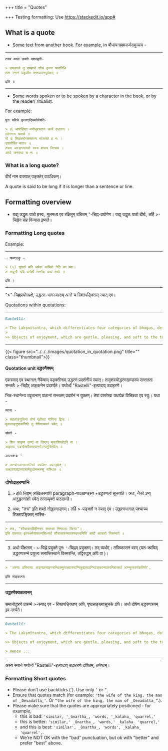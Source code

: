 +++
title = "Quotes"

+++
Testing formatting: Use https://stackedit.io/app#

## What is a quote
- Some text from another book. For example, in बौधायनब्रह्मकर्मसमुच्चय - 

__________________________
```markdown
तस्य काल उक्तो दक्षस्मृतौ-  

> उषःकाले तु सम्प्राप्ते शौचं कृत्वा यथाविधि  
ततः स्नानं प्रकुर्वीत दन्तधावनपूर्वकम् ॥ 

इति ॥  
```
__________________________

- Some words spoken or to be spoken by a character in the book, or by the reader/ ritualist.

For example:

```markdown
पुनः पवित्रे कृत्वाऽद्भिर्मार्जयति-   

> ॐ आपोहिष्ठा मयोभुवस्तान ऊर्जे दधातन ।  
महेरणाय चक्षसे ॥  
यो वः शिवतमोरसस्तस्य भाजयते ह नः ।  
उशतीरिव मातरः ॥  
तस्मा अरङ्गमामवो यस्य क्षयाय जिन्वथ ।  
आपो जनयथा च नः ॥
```

### What is a long quote?
दीर्घं नाम वाक्यात् पङ्क्तेर् वाऽधिकम्।

A quote is said to be long if it is longer than a sentence or line.

## Formatting overview
- यद्य् उद्धृतः पाठो ह्रस्वः, मूलमध्य एव रक्षितुम् उचितम् "-चिह्न-प्रयोगेण। यद्य् उद्धृतः पाठो दीर्घः, तर्हि >-चिह्नेन सह विन्यास इष्यते।

### Formatting Long quotes
Example:

__________________________
```markdown
… यथाऽऽहुः —

> (२) सुगतो यदि धर्मज्ञः कपिलो नेति का प्रमा।  
> तावुभौ यदि धर्मज्ञौ मतभेदः कथं तयोः ॥ 

इति ।

```
__________________________

">"-चिह्नप्रयोगपक्षे, उद्धरण-भागस्यादाव् अन्ते च रिक्तपङ्क्तिस् स्याद् एव।

Quotations within quotations:

__________________________
```markdown
Rastelli: 

> The Lakṣmītantra, which differentiates four categories of bhogas, defines sāmsparśika as follows: 
> 
>> Objects of enjoyment, which are gentle, pleasing, and soft to the touch, such as water used for washing the feet, arghya, and the throne, (all these) that satisfy the Unborn with touch are sāṃsparśikas. 
```
__________________________

{{< figure src="../../../images/quotation_in_quotation.png" title="" class="thumbnail">}}

#### Quotation unit उद्धरणैक्यम्
एकस्माद् एव स्थानान् नैकेषाम् पङ्क्तीनाम् उद्धरणं प्रदर्शनीयं स्यात्। तादृशस्योद्धरणखण्डस्य सन्ततता सन्ततैः >-चिह्नैर् अङ्कनेन प्रदर्श्यते। यथोर्ध्वं "Rastelli"-इत्यादाव् उदाहरणे। 

भिन्न-स्थानेभ्य उद्दृतानाम् पाठानां सन्ततम् प्रदर्शनं न युक्तम्। तेषां वामरेखा यथापेक्षं विच्छिन्ना एव स्युः। यथा -

```markdown
व्यासः - 

> संहताङ्गुलिना तोयं गृहीत्वा पाणिना द्विजः ।  
मुक्त्वाङ्गुष्ठकनिष्ठे तु शेषेणाचमनं चरेत् ॥  

संवर्तः -

> शिरः प्रावृत्य कण्ठं वा तिष्ठन् मुक्तशिखोऽपि वा ।  
अकृत्वा पादयोश्शौचमाचान्तोऽप्यशुचिर्भवेत् ॥

आपस्तम्बः - 

> जान्वोरधस्तात्सलिले उपविष्ट उपस्पृशेत् ।  
जलाशयाद्यास्वाचामेदूर्ध्वमम्भस्सु संस्थितः ॥ 
```

### दोषोदाहरणानि
1) `>` इति चिह्नम् अखिलस्यापि paragraph-पाठखण्डस्य +उद्धरणत्वं सूचयति। अतः, नैको ऽप्य् अनुद्धरणांशो भवेत् तत्सम्पृक्ते पाठखण्डे।

2) अधः, "तत्र" इति शब्दो नोद्धरणाङ्गम्। तर्हि >-पङ्क्तौ न स्याद् एव। उद्धरणभागात् पश्चाच्च रिक्तापङ्क्तिर् नास्ति-

__________________________
```markdown
> तत्र, "शौचाचारविहीनस्य समस्ता निष्फलाः क्रियाः"।
इति वचनात् इतरधर्मसाफल्यसिध्यर्थं शौचाचारस्यावश्यकत्वमिति आदौ आचारो निरूप्यते ॥
```
__________________________

3) अधो वीक्षताम् - `>`-चिह्ने प्रयुक्ते पुनः `'`-चिह्नम् प्रयुक्तम्। तद् व्यर्थम्। तन्निष्कासनं वरम् (यतः क्वचिद् उद्धरणारम्भे प्रयुज्य समाप्तिस्थाने विस्मरन्ति, तद्विरुद्धम् अपि वा )। 

__________________________
```markdown
> 'अस्याः प्रतिमायाः अङ्गप्रत्यङ्गसन्धिसमुत्पन्नवास्याग्निकुद्दालाऽग्निटङ्कान्यातपनिरासार्थं अग्न्युत्तारणंकरिष्ये', 

इति सङ्कल्प्य 
```
__________________________

#### उद्धरणैक्यकल्पनम्
समानोद्धरणे प्रारम्भे >-स्याद् एव - रिक्तपङ्क्तिष्व् अपि, पृष्ठसङ्ख्यासूचके ऽपि। अधो दोषेण उद्धरणत्रयम् इव दर्श्यते। 

__________________________
```markdown
Rastelli: 

> The Lakṣmītantra, which differentiates four categories of bhogas, defines sāmsparśika as follows: 

>> Objects of enjoyment, which are gentle, pleasing, and soft to the touch, such as water used for washing the feet, arghya, and the throne, (all these) that satisfy the Unborn with touch are sāṃsparśikas.

> Hence ...
```
__________________________

अस्य स्थाने यथोर्ध्वं "Rastelli"-इत्यादाव् उदाहरणे दर्शितम्, तथेष्टम्।


### Formatting Short quotes
- Please don’t use backticks (\`). Use only `‘` or `“`.
- Ensure that quotes match (for example: `'the wife of the king, the man of _Devadatta_'`. Or `”the wife of the king, the man of _Devadatta_”`.). 
- Please make sure that the quotes are appropriately positioned - for example, 
  - this is bad: `'similar, '_ûnartha_, 'words, '_kalaha_ 'quarrel,'`
  - this is better: `'similar,' _ûnartha_, 'words,' _kalaha_ 'quarrel,'`
  - and this is best: `'similar', _ûnartha_, 'words', _kalaha_ 'quarrel',`. 
  - We're NOT OK with the "bad" punctuation, but ok with "better" and prefer "best" above.
  

